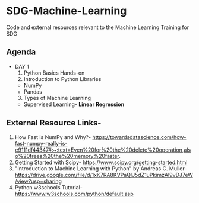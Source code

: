 # SDG-Machine-Learning
Code and external resources relevant to the Machine Learning Training for SDG

## Agenda
* DAY 1
  1. Python Basics Hands-on
  2. Introduction to Python Libraries
    * NumPy
    * Pandas
  3. Types of Machine Learning
    * Supervised Learning- **Linear Regression**

## External Resource Links-

1. How Fast is NumPy and Why?- https://towardsdatascience.com/how-fast-numpy-really-is-e9111df44347#:~:text=Even%20for%20the%20delete%20operation,also%20frees%20the%20memory%20faster.
2. Getting Started with Scipy- https://www.scipy.org/getting-started.html
3. "Introduction to Machine Learning with Python" by Andreas C. Muller- https://drive.google.com/file/d/1xK7RA8KVPaQlJ5dZ1uPkimzAI9vDJ7eW/view?usp=sharing
4. Python w3schools Tutorial- https://www.w3schools.com/python/default.asp
